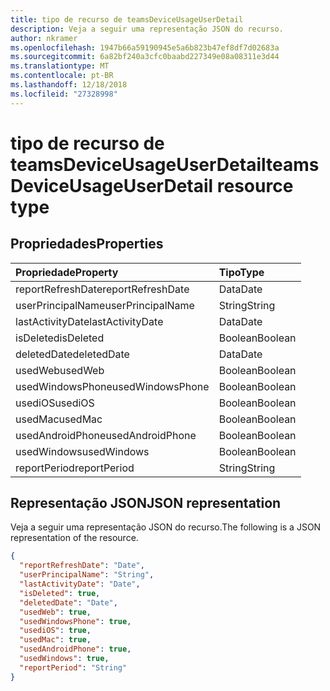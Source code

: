 ```yaml
---
title: tipo de recurso de teamsDeviceUsageUserDetail
description: Veja a seguir uma representação JSON do recurso.
author: nkramer
ms.openlocfilehash: 1947b66a59190945e5a6b823b47ef8df7d02683a
ms.sourcegitcommit: 6a82bf240a3cfc0baabd227349e08a08311e3d44
ms.translationtype: MT
ms.contentlocale: pt-BR
ms.lasthandoff: 12/18/2018
ms.locfileid: "27328998"
---
```

# <a name="teamsdeviceusageuserdetail-resource-type"></a><span data-ttu-id="69a76-103">tipo de recurso de teamsDeviceUsageUserDetail</span><span class="sxs-lookup"><span data-stu-id="69a76-103">teamsDeviceUsageUserDetail resource type</span></span>

## <a name="properties"></a><span data-ttu-id="69a76-104">Propriedades</span><span class="sxs-lookup"><span data-stu-id="69a76-104">Properties</span></span>

| <span data-ttu-id="69a76-105">Propriedade</span><span class="sxs-lookup"><span data-stu-id="69a76-105">Property</span></span>          | <span data-ttu-id="69a76-106">Tipo</span><span class="sxs-lookup"><span data-stu-id="69a76-106">Type</span></span>    |
| :---------------- | :------ |
| <span data-ttu-id="69a76-107">reportRefreshDate</span><span class="sxs-lookup"><span data-stu-id="69a76-107">reportRefreshDate</span></span> | <span data-ttu-id="69a76-108">Data</span><span class="sxs-lookup"><span data-stu-id="69a76-108">Date</span></span>    |
| <span data-ttu-id="69a76-109">userPrincipalName</span><span class="sxs-lookup"><span data-stu-id="69a76-109">userPrincipalName</span></span> | <span data-ttu-id="69a76-110">String</span><span class="sxs-lookup"><span data-stu-id="69a76-110">String</span></span>  |
| <span data-ttu-id="69a76-111">lastActivityDate</span><span class="sxs-lookup"><span data-stu-id="69a76-111">lastActivityDate</span></span>  | <span data-ttu-id="69a76-112">Data</span><span class="sxs-lookup"><span data-stu-id="69a76-112">Date</span></span>    |
| <span data-ttu-id="69a76-113">isDeleted</span><span class="sxs-lookup"><span data-stu-id="69a76-113">isDeleted</span></span>         | <span data-ttu-id="69a76-114">Boolean</span><span class="sxs-lookup"><span data-stu-id="69a76-114">Boolean</span></span> |
| <span data-ttu-id="69a76-115">deletedDate</span><span class="sxs-lookup"><span data-stu-id="69a76-115">deletedDate</span></span>       | <span data-ttu-id="69a76-116">Data</span><span class="sxs-lookup"><span data-stu-id="69a76-116">Date</span></span>    |
| <span data-ttu-id="69a76-117">usedWeb</span><span class="sxs-lookup"><span data-stu-id="69a76-117">usedWeb</span></span>           | <span data-ttu-id="69a76-118">Boolean</span><span class="sxs-lookup"><span data-stu-id="69a76-118">Boolean</span></span> |
| <span data-ttu-id="69a76-119">usedWindowsPhone</span><span class="sxs-lookup"><span data-stu-id="69a76-119">usedWindowsPhone</span></span>  | <span data-ttu-id="69a76-120">Boolean</span><span class="sxs-lookup"><span data-stu-id="69a76-120">Boolean</span></span> |
| <span data-ttu-id="69a76-121">usediOS</span><span class="sxs-lookup"><span data-stu-id="69a76-121">usediOS</span></span>           | <span data-ttu-id="69a76-122">Boolean</span><span class="sxs-lookup"><span data-stu-id="69a76-122">Boolean</span></span> |
| <span data-ttu-id="69a76-123">usedMac</span><span class="sxs-lookup"><span data-stu-id="69a76-123">usedMac</span></span>           | <span data-ttu-id="69a76-124">Boolean</span><span class="sxs-lookup"><span data-stu-id="69a76-124">Boolean</span></span> |
| <span data-ttu-id="69a76-125">usedAndroidPhone</span><span class="sxs-lookup"><span data-stu-id="69a76-125">usedAndroidPhone</span></span>  | <span data-ttu-id="69a76-126">Boolean</span><span class="sxs-lookup"><span data-stu-id="69a76-126">Boolean</span></span> |
| <span data-ttu-id="69a76-127">usedWindows</span><span class="sxs-lookup"><span data-stu-id="69a76-127">usedWindows</span></span>       | <span data-ttu-id="69a76-128">Boolean</span><span class="sxs-lookup"><span data-stu-id="69a76-128">Boolean</span></span> |
| <span data-ttu-id="69a76-129">reportPeriod</span><span class="sxs-lookup"><span data-stu-id="69a76-129">reportPeriod</span></span>      | <span data-ttu-id="69a76-130">String</span><span class="sxs-lookup"><span data-stu-id="69a76-130">String</span></span>  |

## <a name="json-representation"></a><span data-ttu-id="69a76-131">Representação JSON</span><span class="sxs-lookup"><span data-stu-id="69a76-131">JSON representation</span></span>

<span data-ttu-id="69a76-132">Veja a seguir uma representação JSON do recurso.</span><span class="sxs-lookup"><span data-stu-id="69a76-132">The following is a JSON representation of the resource.</span></span>

<!-- {
  "blockType": "resource",
  "@odata.type": "microsoft.graph.teamsDeviceUsageUserDetail"
} -->

```json
{
  "reportRefreshDate": "Date", 
  "userPrincipalName": "String", 
  "lastActivityDate": "Date", 
  "isDeleted": true, 
  "deletedDate": "Date", 
  "usedWeb": true, 
  "usedWindowsPhone": true, 
  "usediOS": true, 
  "usedMac": true, 
  "usedAndroidPhone": true, 
  "usedWindows": true, 
  "reportPeriod": "String"
}
```
